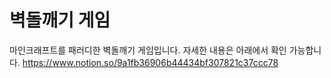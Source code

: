 # 벽돌깨기 게임

마인크래프트를 패러디한 벽돌깨기 게임입니다.
자세한 내용은 아래에서 확인 가능합니다.
https://www.notion.so/9a1fb36906b44434bf307821c37ccc78
